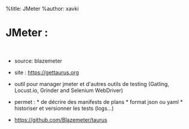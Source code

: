 %title: JMeter
%author: xavki

# JMeter : 


<br>


* source: blazemeter

* site : https://gettaurus.org

* outil pour manager jmeter et d'autres outils de testing (Gatling, Locust.io, Grinder and Selenium WebDriver)

* permet :
		* de décrire des manifests de plans
		* format json ou yaml
		* historiser et versionner les tests (logs...)

* https://github.com/Blazemeter/taurus
